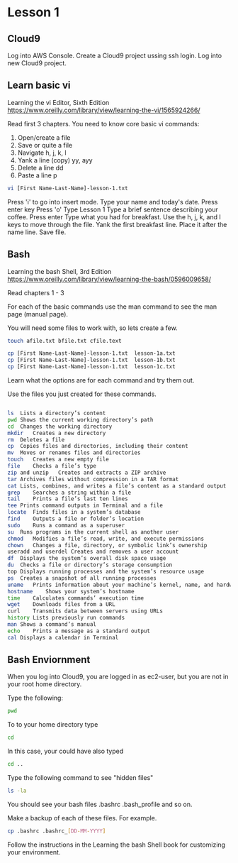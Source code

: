 # Lesson 1

## Cloud9
Log into AWS Console.
Create a Cloud9 project ussing ssh login.
Log into new Cloud9 project.

## Learn basic vi
Learning the vi Editor, Sixth Edition
https://www.oreilly.com/library/view/learning-the-vi/1565924266/

Read first 3 chapters.  You need to know core basic vi commands:
1. Open/create a file
2. Save or quite a file
3. Navigate h, j, k, l
4. Yank a line (copy) yy, ayy
5. Delete a line dd
6. Paste a line p

```bash
vi [First Name-Last-Name]-lesson-1.txt
```
Press 'i' to go into insert mode.
Type your name and today's date.
Press enter key
Press 'o'
Type Lesson 1
Type a brief sentence describing your coffee.
Press enter
Type what you had for breakfast.
Use the h, j, k, and l keys to move through the file.
Yank the first breakfast line.
Place it after the name line.
Save file.

## Bash

Learning the bash Shell, 3rd Edition
https://www.oreilly.com/library/view/learning-the-bash/0596009658/

Read chapters 1 - 3

For each of the basic commands use the man command to see the man page (manual page).

You will need some files to work with, so lets create a few.

```bash
touch afile.txt bfile.txt cfile.text

cp [First Name-Last-Name]-lesson-1.txt  lesson-1a.txt
cp [First Name-Last-Name]-lesson-1.txt  lesson-1b.txt
cp [First Name-Last-Name]-lesson-1.txt  lesson-1c.txt
```

Learn what the options are for each command and try them out.

Use the files you just created for these commands.

```bash

ls	Lists a directory’s content
pwd	Shows the current working directory’s path
cd	Changes the working directory
mkdir	Creates a new directory
rm	Deletes a file
cp	Copies files and directories, including their content
mv	Moves or renames files and directories
touch	Creates a new empty file
file	Checks a file’s type
zip and unzip	Creates and extracts a ZIP archive
tar	Archives files without compression in a TAR format
cat	Lists, combines, and writes a file’s content as a standard output
grep	Searches a string within a file
tail	Prints a file’s last ten lines
tee	Prints command outputs in Terminal and a file
locate	Finds files in a system’s database
find	Outputs a file or folder’s location
sudo	Runs a command as a superuser
su	Runs programs in the current shell as another user
chmod	Modifies a file’s read, write, and execute permissions
chown	Changes a file, directory, or symbolic link’s ownership
useradd and userdel	Creates and removes a user account
df	Displays the system’s overall disk space usage
du	Checks a file or directory’s storage consumption
top	Displays running processes and the system’s resource usage
ps	Creates a snapshot of all running processes
uname	Prints information about your machine’s kernel, name, and hardware
hostname	Shows your system’s hostname
time	Calculates commands’ execution time
wget	Downloads files from a URL
curl	Transmits data between servers using URLs
history	Lists previously run commands
man	Shows a command’s manual
echo	Prints a message as a standard output
cal	Displays a calendar in Terminal

```

## Bash Enviornment
When you log into Cloud9, you are logged in as ec2-user, but you are not in your root home directory.

Type the following:

```bash
pwd
```

To to your home directory type

```bash
cd
```

In this case, your could have also typed

```bash
cd ..
```

Type the following command to see "hidden files"

```bash
ls -la
```

You should see your bash files .bashrc .bash_profile and so on.

Make a backup of each of these files. For example.

```bash
cp .bashrc .bashrc_[DD-MM-YYYY]
```

Follow the instructions in the Learning the bash Shell book for customizing your environment.

